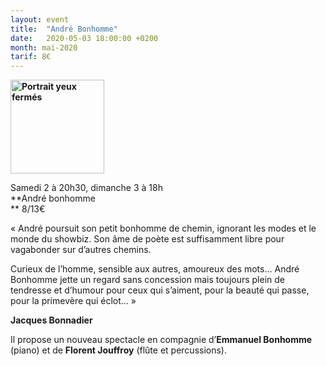 ```yaml
---
layout: event
title:  "André Bonhomme"
date:   2020-05-03 18:00:00 +0200
month: mai-2020
tarif: 8€
---
```

**<img class=" size-thumbnail wp-image-6178 alignleft" src="http://localhost/wpagendarts/wp-content/uploads/2019/03/portrait-yeux-fermc3a9s-1.jpg?w=150" alt="Portrait yeux fermés" width="150" height="150" />**

Samedi 2 à 20h30, dimanche 3 à 18h  
**André bonhomme  
** <span style="font-weight:400;">8/13€</span>

<span style="font-weight:400;">« André poursuit son petit bonhomme de chemin, ignorant les modes et le monde du showbiz. Son âme de poète est suffisamment libre pour vagabonder sur d’autres chemins. </span>

<span style="font-weight:400;">Curieux de l’homme, sensible aux autres, amoureux des mots… André Bonhomme jette un regard sans concession mais toujours plein de tendresse et d’humour pour ceux qui s’aiment, pour la beauté qui passe, pour la primevère qui éclot… » </span>

**Jacques Bonnadier**

<span style="font-weight:400;">Il propose un nouveau spectacle en compagnie d’<strong>Emmanuel Bonhomme</strong> (piano) et de <strong>Florent Jouffroy</strong> (flûte et percussions).</span>
